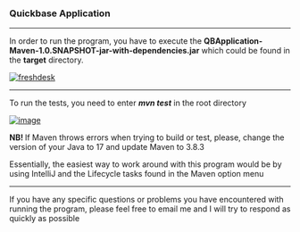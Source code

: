 <h3>Quickbase Application</h3>
<hr/>
<p> In order to run the program, you have to execute the <strong>QBApplication-Maven-1.0.SNAPSHOT-jar-with-dependencies.jar</strong> which could be found in the <strong>target</strong> directory. </p>
<a href="https://ibb.co/v4kX14x"><img src="https://i.ibb.co/d4DmB40/freshdesk.png" alt="freshdesk" border="0"></a>

<hr/>
<p> To run the tests, you need to enter <strong><em>mvn test</em></strong> in the root directory</p>
<a href="https://ibb.co/ZKWJXdN"><img src="https://i.ibb.co/q9knjBx/image.png" alt="image" border="0"></a>
<p> <strong> NB! </strong> If Maven throws errors when trying to build or test, please, change the version of your Java to 17 and update Maven to 3.8.3 </p>
<p> Essentially, the easiest way to work around with this program would be by using IntelliJ and the Lifecycle tasks found in the Maven option menu</p>
<hr/>
<p> If you have any specific questions or problems you have encountered with running the program, please feel free to email me and I will try to respond as quickly as possible </p>
